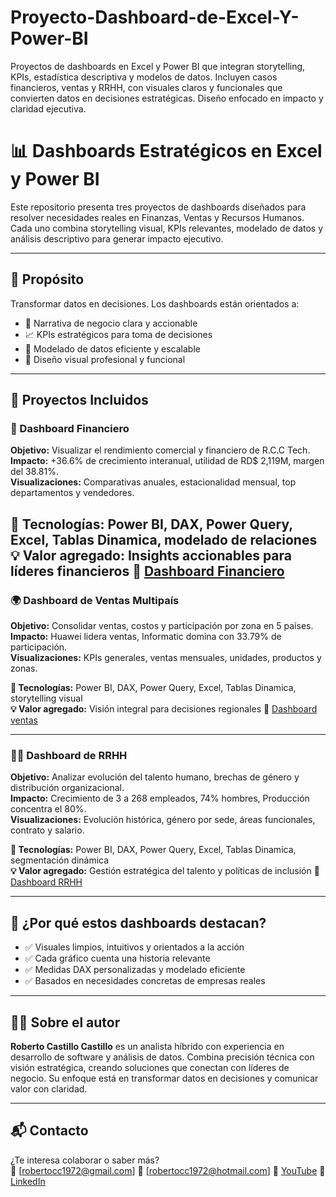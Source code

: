 # Proyecto-Dashboard-de-Excel-Y-Power-BI
Proyectos de dashboards en Excel y Power BI que integran storytelling, KPIs, estadística descriptiva y modelos de datos. Incluyen casos financieros, ventas y RRHH, con visuales claros y funcionales que convierten datos en decisiones estratégicas. Diseño enfocado en impacto y claridad ejecutiva.

# 📊 Dashboards Estratégicos en Excel y Power BI

Este repositorio presenta tres proyectos de dashboards diseñados para resolver necesidades reales en Finanzas, Ventas y Recursos Humanos. Cada uno combina storytelling visual, KPIs relevantes, modelado de datos y análisis descriptivo para generar impacto ejecutivo.

---

## 🎯 Propósito

Transformar datos en decisiones. Los dashboards están orientados a:

- 📌 Narrativa de negocio clara y accionable  
- 📈 KPIs estratégicos para toma de decisiones  
- 🧩 Modelado de datos eficiente y escalable  
- 🎨 Diseño visual profesional y funcional  

---

## 📁 Proyectos Incluidos

### 💼 Dashboard Financiero

**Objetivo:** Visualizar el rendimiento comercial y financiero de R.C.C Tech.  
**Impacto:** +36.6% de crecimiento interanual, utilidad de RD$ 2,119M, margen del 38.81%.  
**Visualizaciones:** Comparativas anuales, estacionalidad mensual, top departamentos y vendedores.

**🔧 Tecnologías:** Power BI, DAX, Power Query, Excel, Tablas Dinamica, modelado de relaciones  
**💡 Valor agregado:** Insights accionables para líderes financieros
🔗 [Dashboard Financiero](https://1drv.ms/x/c/6832f833484116ed/Ea4qdbp6OkBJqhjeqPvT3XkBLB0lk-SYcwiVelJOmJk08w?e=PlQThR&nav=MTVfe0ZCODJFQjE5LTE4QzYtNEEwNi1CMkI5LTMzNjY2NTFCODJDQX0)
---

### 🌍 Dashboard de Ventas Multipaís

**Objetivo:** Consolidar ventas, costos y participación por zona en 5 países.  
**Impacto:** Huawei lidera ventas, Informatic domina con 33.79% de participación.  
**Visualizaciones:** KPIs generales, ventas mensuales, unidades, productos y zonas.

**🔧 Tecnologías:** Power BI, DAX, Power Query, Excel, Tablas Dinamica, storytelling visual  
**💡 Valor agregado:** Visión integral para decisiones regionales
🔗 [Dashboard ventas](https://1drv.ms/x/c/6832f833484116ed/EbxeQlytNjpKtWOJ7y5Vr8sBY7G5RkRXDBLLKCTmvKG5PA?e=UjcJZt&nav=MTVfezU0Mjc1ODlBLUM1RDctNDE2Ni1BNTI5LTVERDE0MEExQjM3QX0)

---

### 🧑‍💼 Dashboard de RRHH

**Objetivo:** Analizar evolución del talento humano, brechas de género y distribución organizacional.  
**Impacto:** Crecimiento de 3 a 268 empleados, 74% hombres, Producción concentra el 80%.  
**Visualizaciones:** Evolución histórica, género por sede, áreas funcionales, contrato y salario.

**🔧 Tecnologías:** Power BI, DAX, Power Query, Excel, Tablas Dinamica, segmentación dinámica  
**💡 Valor agregado:** Gestión estratégica del talento y políticas de inclusión
🔗 [Dashboard RRHH](https://1drv.ms/x/c/6832f833484116ed/EX3JNUnuCHlFvwC9HnL3Ij0BqOzsAS5YubeCji2xI_hLSw?e=T7ckGZ&nav=MTVfezc5Q0RDREE2LUYxOUEtNDk3Ri04RTlFLUFGOUNCOUVBNDU1Qn0)

---

## 🚀 ¿Por qué estos dashboards destacan?

- ✅ Visuales limpios, intuitivos y orientados a la acción  
- ✅ Cada gráfico cuenta una historia relevante  
- ✅ Medidas DAX personalizadas y modelado eficiente  
- ✅ Basados en necesidades concretas de empresas reales

---

## 👨‍💻 Sobre el autor

**Roberto Castillo Castillo** es un analista híbrido con experiencia en desarrollo de software y análisis de datos. Combina precisión técnica con visión estratégica, creando soluciones que conectan con líderes de negocio. Su enfoque está en transformar datos en decisiones y comunicar valor con claridad.

---

## 📬 Contacto

¿Te interesa colaborar o saber más?  
📧 [robertocc1972@gmail.com] 
📧 [robertocc1972@hotmail.com] 
🔗 [YouTube](https://www.youtube.com/@robertocastillocastillo1648)
🔗 [LinkedIn](https://www.linkedin.com/in/robertocc1972/)




